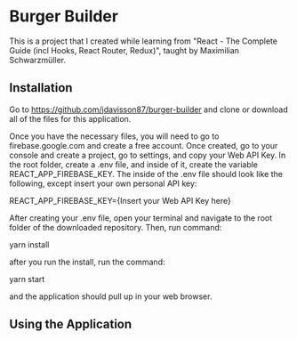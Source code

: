 # Burger Builder

This is a project that I created while learning from "React - The Complete Guide (incl Hooks, React Router, Redux)", taught by Maximilian Schwarzmüller.

## Installation

Go to https://github.com/jdavisson87/burger-builder and clone or download all of the files for this application.

Once you have the necessary files, you will need to go to firebase.google.com and create a free account. Once created, go to your console and create a project, go to settings, and copy your Web API Key. In the root folder, create a .env file, and inside of it, create the variable REACT_APP_FIREBASE_KEY. The inside of the .env file should look like the following, except insert your own personal API key:

REACT_APP_FIREBASE_KEY={Insert your Web API Key here}

After creating your .env file, open your terminal and navigate to the root folder of the downloaded repository. Then, run command:

yarn install

after you run the install, run the command:

yarn start

and the application should pull up in your web browser.

## Using the Application
